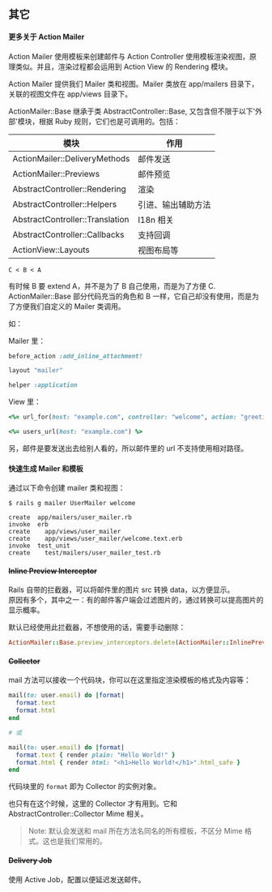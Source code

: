 ## 其它

#### 更多关于 Action Mailer

Action Mailer 使用模板来创建邮件与 Action Controller 使用模板渲染视图，原理类似。并且，渲染过程都会运用到 Action View 的 Rendering 模块。

Action Mailer 提供我们 Mailer 类和视图。Mailer 类放在 app/mailers 目录下，关联的视图文件在 app/views 目录下。

ActionMailer::Base 继承于类 AbstractController::Base,
又包含但不限于以下'外部'模块，根据 Ruby 规则，它们也是可调用的。包括：

| 模块 | 作用 |
| -- | -- |
| ActionMailer::DeliveryMethods | 邮件发送 |
| ActionMailer::Previews | 邮件预览 |
| AbstractController::Rendering | 渲染 |
| AbstractController::Helpers | 引进、输出辅助方法 |
| AbstractController::Translation | I18n 相关 |
| AbstractController::Callbacks | 支持回调 |
| ActionView::Layouts | 视图布局等 |

`C < B < A` 

有时候 B 要 extend A，并不是为了 B 自己使用，而是为了方便 C. ActionMailer::Base 部分代码充当的角色和 B 一样，它自己却没有使用，而是为了方便我们自定义的 Mailer 类调用。

如：

Mailer 里：

```ruby
before_action :add_inline_attachment!

layout "mailer"

helper :application
```

View 里：

```ruby
<%= url_for(host: "example.com", controller: "welcome", action: "greeting") %>

<%= users_url(host: "example.com") %>
```

另，邮件是要发送出去给别人看的，所以邮件里的 url 不支持使用相对路径。

#### 快速生成 Mailer 和模板

通过以下命令创建 mailer 类和视图：

```
$ rails g mailer UserMailer welcome

create  app/mailers/user_mailer.rb
invoke  erb
create    app/views/user_mailer
create    app/views/user_mailer/welcome.text.erb
invoke  test_unit
create    test/mailers/user_mailer_test.rb
```

#### ~~Inline Preview Interceptor~~

Rails 自带的拦截器，可以将邮件里的图片 src 转换 data，以方便显示。
<br>
原因有多个，其中之一：有的邮件客户端会过滤图片的，通过转换可以提高图片的显示概率。

默认已经使用此拦截器，不想使用的话，需要手动删除：

```ruby
ActionMailer::Base.preview_interceptors.delete(ActionMailer::InlinePreviewInterceptor)
```

#### ~~Collector~~

mail 方法可以接收一个代码块，你可以在这里指定渲染模板的格式及内容等：

```ruby
mail(to: user.email) do |format|
  format.text
  format.html
end

# 或

mail(to: user.email) do |format|
  format.text { render plain: "Hello World!" }
  format.html { render html: "<h1>Hello World!</h1>".html_safe }
end
```

代码块里的 `format` 即为 Collector 的实例对象。

也只有在这个时候，这里的 Collector 才有用到。它和 AbstractController::Collector Mime 相关。

> Note: 默认会发送和 mail 所在方法名同名的所有模板，不区分 Mime 格式。这也是我们常用的。

#### ~~Delivery Job~~

使用 Active Job，配置以便延迟发送邮件。

